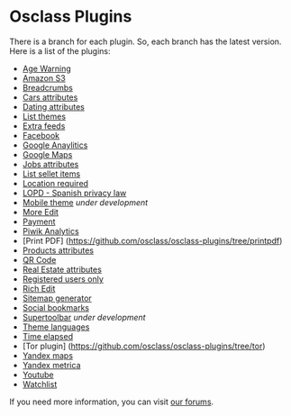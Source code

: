 Osclass Plugins
==============

There is a branch for each plugin. So, each branch has the latest version. Here is a list of the plugins:

- [Age Warning](https://github.com/osclass/osclass-plugins/tree/agewarning)
- [Amazon S3](https://github.com/osclass/osclass-plugins/tree/amazons3)
- [Breadcrumbs](https://github.com/osclass/osclass-plugins/tree/breadcrumbs)
- [Cars attributes](https://github.com/osclass/osclass-plugins/tree/cars_attributes)
- [Dating attributes](https://github.com/osclass/osclass-plugins/tree/dating_attributes)
- [List themes](https://github.com/osclass/osclass-plugins/tree/demo_theme)
- [Extra feeds](https://github.com/osclass/osclass-plugins/tree/extra_feeds)
- [Facebook](https://github.com/osclass/osclass-plugins/tree/facebook)
- [Google Anaylitics](https://github.com/osclass/osclass-plugins/tree/google_analytics)
- [Google Maps](https://github.com/osclass/osclass-plugins/tree/google_maps)
- [Jobs attributes](https://github.com/osclass/osclass-plugins/tree/jobs_attributes)
- [List sellet items](https://github.com/osclass/osclass-plugins/tree/list_seller_items)
- [Location required](https://github.com/osclass/osclass-plugins/tree/location_required)
- [LOPD - Spanish privacy law](https://github.com/osclass/osclass-plugins/tree/lopd)
- [Mobile theme](https://github.com/osclass/osclass-plugins/tree/osc-mobile) _under development_
- [More Edit](https://github.com/osclass/osclass-plugins/tree/more_edit)
- [Payment](https://github.com/osclass/osclass-plugins/tree/payment)
- [Piwik Analytics](https://github.com/osclass/osclass-plugins/tree/piwik)
- [Print PDF] (https://github.com/osclass/osclass-plugins/tree/printpdf)
- [Products attributes](https://github.com/osclass/osclass-plugins/tree/products_attributes)
- [QR Code](https://github.com/osclass/osclass-plugins/tree/qrcode)
- [Real Estate attributes](https://github.com/osclass/osclass-plugins/tree/realstate_attributes)
- [Registered users only](https://github.com/osclass/osclass-plugins/tree/registered_users_only)
- [Rich Edit](https://github.com/osclass/osclass-plugins/tree/rich_edit)
- [Sitemap generator](https://github.com/osclass/osclass-plugins/tree/sitemap_generator)
- [Social bookmarks](https://github.com/osclass/osclass-plugins/tree/social_bookmarks)
- [Supertoolbar](https://github.com/osclass/osclass-plugins/tree/supertoolbar) _under development_
- [Theme languages](https://github.com/osclass/osclass-plugins/tree/theme_languages)
- [Time elapsed](https://github.com/osclass/osclass-plugins/tree/time_elapsed)
- [Tor plugin] (https://github.com/osclass/osclass-plugins/tree/tor)
- [Yandex maps](https://github.com/osclass/osclass-plugins/tree/yandex_maps)
- [Yandex metrica](https://github.com/osclass/osclass-plugins/tree/yandex_metrica)
- [Youtube](https://github.com/osclass/osclass-plugins/tree/youtube)
- [Watchlist](https://github.com/osclass/osclass-plugins/tree/watchlist)

If you need more information, you can visit [our forums](http://forums.osclass.org/).
